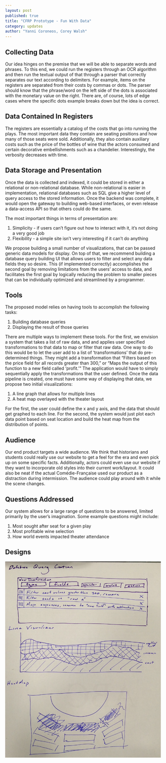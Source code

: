 ```yaml
---
layout: post
published: true
title: "CFRP Prototype - Fun With Data"
category: updates
author: "Yanni Coroneos, Corey Walsh"
---
```


## Collecting Data
Our idea hinges on the premise that we will be able to separate words and phrases. To this end, we could run the registers through an OCR algorithm and then run the textual output of that through a parser that correctly separates our text according to delimiters. For example, items on the registers are separated from their costs by commas or dots. The parser should know that the phrase/word on the left side of the dots is associated with the monetary value on the right. There are, of course, lots of edge cases where the specific dots example breaks down but the idea is correct.

## Data Contained In Registers
The registers are essentially a catalog of the costs that go into running the plays. The most important data they contain are seating positions and how many of those seats were sold. Additionally, they also contain auxiliary costs such as the price of the bottles of wine that the actors consumed and certain decorative embellishments such as a chandelier. Interestingly, the verbosity decreases with time.

## Data Storage and Presentation
Once the data is collected and indexed, it could be stored in either a relational or non-relational database. While non-relational is easier in implementation, relational databases such as SQL give a higher level of query access to the stored information. Once the backend was complete, it would open the gateway to building web-based interfaces, or even release a data-access API so that others could do the same.

The most important things in terms of presentation are:

1. Simplicity - if users can’t figure out how to interact with it, it’s not doing a very good job
2. Flexibility - a simple site isn’t very interesting if it can’t do anything

We propose building a small number of visualizations, that can be passed generic data models for display. On top of that, we recommend building a database query building UI that allows users to filter and select any data fields they so desire. This (if implemented correctly) accomplishes the second goal by removing limitations from the users’ access to data, and facilitates the first goal by logically reducing the problem to smaller pieces that can be individually optimized and streamlined by a programmer.

## Tools
The proposed model relies on having tools to accomplish the following tasks:

1. Building database queries
2. Displaying the result of those queries

There are multiple ways to implement these tools. For the first, we envision a system that takes a list of raw data, and and applies user specified transformations to that data to map or filter that raw data. One way to do this would be to let the user add to a list of ‘transformations’ that do pre-determined things. They might add a transformation that “Filters based on the price field for all records greater than 300,” or “Maps the output of this function to a new field called ‘profit.’” The application would have to simply sequentially apply the transformations that the user defined. Once the data pipeline is created, one must have some way of displaying that data, we propose two initial visualizations:

1. A line graph that allows for multiple lines
2. A heat map overlayed with the theater layout 

For the first, the user could define the x and y axis, and the data that should get graphed to each line. For the second, the system would just plot each data point based on seat location and build the heat map from the distribution of points.

## Audience
Our end product targets a wide audience. We think that historians and students could really use our website to get a feel for the era and even pick up on some specific facts. Additionally, actors could even use our website if they want to incorporate old styles into their current work/layout. It could also be neat if the actual Comédie-Française used our product as a distraction during intermission. The audience could play around with it while the scene changes.

## Questions Addressed
Our system allows for a large range of questions to be answered, limited primarily by the user’s imagination. Some example questions might include:

1. Most sought after seat for a given play
2. Most profitable wine selection
3. How world events impacted theater attendance

## Designs
![IMG_2254.JPG](/assets/IMG_2254.JPG)
